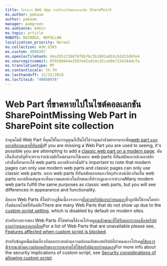 ```yaml
---
title: โครงการ Web App หายไปจากไซต์คอลเลกชัน SharePoint
ms.author: pebaum
author: pebaum
manager: pamgreen
ms.audience: Admin
ms.topic: article
ROBOTS: NOINDEX, NOFOLLOW
localization_priority: Normal
ms.collection: Adm_O365
ms.custom: 9000207
ms.openlocfilehash: 84a35512366f8f0b7bc5b1001adb5cb2d13d67e4
ms.sourcegitcommit: 0f0186044a3597e42ad14c32ca58e7224344dcfa
ms.translationtype: MT
ms.contentlocale: th-TH
ms.lasthandoff: 12/15/2019
ms.locfileid: "40050976"
---
```

# <a name="missing-web-part-in-sharepoint-site-collection"></a><span data-ttu-id="8e2dc-102">Web Part ที่ขาดหายไปในไซต์คอลเลกชัน SharePoint</span><span class="sxs-lookup"><span data-stu-id="8e2dc-102">Missing Web Part in SharePoint site collection</span></span>

<span data-ttu-id="8e2dc-103">ถ้าคุณไม่มี Web Part ที่คุณใช้ในการดูคุณก็เป็นไปได้ว่าคุณกำลังพยายามจะเพิ่ม[web part แบบคลาสสิกบนเพจที่ทันสมัย](https://support.office.com/article/classic-and-modern-web-part-experiences-3fdae6c3-8fc1-49ab-8708-8c104b882e64)</span><span class="sxs-lookup"><span data-stu-id="8e2dc-103">If you are missing a Web Part you are used to seeing, it's possible you are attempting to add a [classic web part on a modern page](https://support.office.com/article/classic-and-modern-web-part-experiences-3fdae6c3-8fc1-49ab-8708-8c104b882e64).</span></span> <span data-ttu-id="8e2dc-104">มันเป็นสิ่งสำคัญที่จะทราบว่าหน้าสมัยใหม่สามารถใช้เฉพาะ web parts ที่ทันสมัยและหน้าคลาสสิกเท่านั้นที่สามารถใช้ web parts คลาสสิกเท่านั้น</span><span class="sxs-lookup"><span data-stu-id="8e2dc-104">It's important to note that modern pages can only use modern web parts and classic pages can only use classic web parts.</span></span> <span data-ttu-id="8e2dc-105">หลาย web parts ที่ทันสมัยตอบสนองวัตถุประสงค์เดียวกันเป็น web parts คลาสสิกแต่คุณจะเห็นความแตกต่างในลักษณะที่ปรากฏและการทำงาน</span><span class="sxs-lookup"><span data-stu-id="8e2dc-105">Many modern web parts fulfill the same purposes as classic web parts, but you will see differences in appearance and functionality.</span></span>

<span data-ttu-id="8e2dc-106">มีหลาย Web Parts ที่ไม่ปรากฏขึ้นเนื่องจากการ[ตั้งค่าสคริปต์แบบกำหนดเอง](https://docs.microsoft.com/sharepoint/allow-or-prevent-custom-script)ซึ่งถูกปิดใช้งานโดยค่าเริ่มต้นบนไซต์ที่ทันสมัย</span><span class="sxs-lookup"><span data-stu-id="8e2dc-106">There are many Web Parts that do not show up due to the [custom script setting](https://docs.microsoft.com/sharepoint/allow-or-prevent-custom-script), which is disabled by default on modern sites.</span></span> 

<span data-ttu-id="8e2dc-107">สำหรับรายการของ Web Parts ที่ไม่พร้อมใช้งานโปรดดู[คุณลักษณะที่ได้รับผลกระทบเมื่อสคริปต์แบบกำหนดเองถูกบล็อค](https://docs.microsoft.com/sharepoint/allow-or-prevent-custom-script#features-affected-when-custom-script-is-blocked)</span><span class="sxs-lookup"><span data-stu-id="8e2dc-107">For a list of Web Parts that are unavailable please see, [Features affected when custom script is blocked](https://docs.microsoft.com/sharepoint/allow-or-prevent-custom-script#features-affected-when-custom-script-is-blocked).</span></span>

 <span data-ttu-id="8e2dc-108">สำหรับข้อมูลเพิ่มเติมเกี่ยวกับผลกระทบด้านความปลอดภัยของสคริปต์ที่กำหนดเองโปรดดู[ที่ข้อควรพิจารณาด้านความปลอดภัยของการอนุญาตให้ใช้สคริปต์แบบกำหนดเอง](https://docs.microsoft.com/sharepoint/security-considerations-of-allowing-custom-script)</span><span class="sxs-lookup"><span data-stu-id="8e2dc-108">For more info about the security implications of custom script, see [Security considerations of allowing custom script](https://docs.microsoft.com/sharepoint/security-considerations-of-allowing-custom-script).</span></span>
